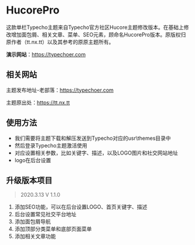 # HucorePro
这款单栏Typecho主题来自Typecho官方社区Hucore主题修改版本。在基础上修改增加面包屑、相关文章、菜单、SEO元素，顾命名HucorePro版本。原版权归原作者（tt.nx.tt）以及其参考的原原主题所有。

**演示网站**：https://typechoer.com

## 相关网站

主题发布地址-老部落：https://typechoer.com

主题原出处：https://tt.nx.tt

## 使用方法
- 我们需要将主题下载和解压发送到Typecho对应的usr\themes目录中
- 然后登录Typecho主题激活使用
- 对应设置相关参数，比如关键字、描述，以及LOGO图片和社交网站地址
- logo在后台设置

## 升级版本项目

> 2020.3.13 V 1.1.0

1. 添加SEO功能，可以在后台设置LOGO、首页关键字、描述
2. 后台设置常见社交平台地址
3. 添加面包屑导航
4. 添加顶部分类菜单和底部页面菜单
5. 添加相关文章功能

